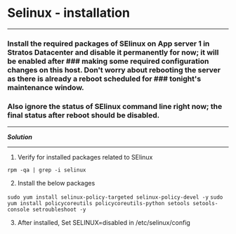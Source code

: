 # Selinux - installation

---

### Install the required packages of SElinux on App server 1 in Stratos Datacenter and disable it permanently for now; it will be enabled after ### making some required configuration changes on this host. Don't worry about rebooting the server as there is already a reboot scheduled for ### tonight's maintenance window. 
### Also ignore the status of SElinux command line right now; the final status after reboot should be disabled.

---

**_Solution_**

---

1. Verify for installed packages related to SElinux

```rpm -qa | grep -i selinux```

2. Install the below packages

```sudo yum install selinux-policy-targeted selinux-policy-devel -y```
```sudo yum install policycoreutils policycoreutils-python setools setools-console setroubleshoot -y```

3. After installed, Set SELINUX=disabled in /etc/selinux/config

